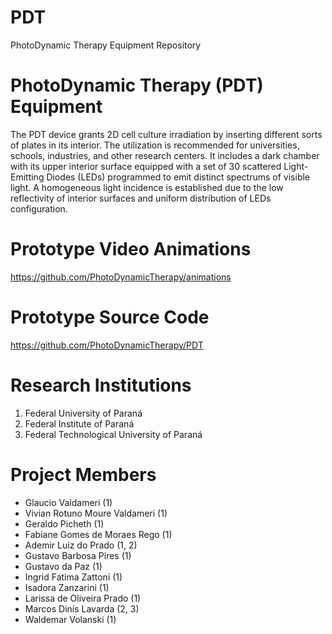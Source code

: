 # PDT
PhotoDynamic Therapy Equipment Repository

# PhotoDynamic Therapy (PDT) Equipment
The PDT device grants 2D cell culture irradiation by inserting different sorts of plates in its interior. The utilization is recommended for universities, schools, industries, and other research centers.  It includes a dark chamber with its upper interior surface equipped with a set of 30 scattered Light-Emitting Diodes (LEDs) programmed to emit distinct spectrums of visible light. A homogeneous light incidence is established due to the low reflectivity of interior surfaces and uniform distribution of LEDs configuration.

# Prototype Video Animations
https://github.com/PhotoDynamicTherapy/animations

# Prototype Source Code
https://github.com/PhotoDynamicTherapy/PDT

# Research Institutions
<ol>
  <li>Federal University of Paraná</li>
  <li>Federal Institute of Paraná</li>
  <li>Federal Technological University of Paraná</li>
</ol>  

# Project Members
<ul>
  <li>Glaucio Valdameri (1)</li>
  <li>Vivian Rotuno Moure Valdameri (1)</li>
  <li>Geraldo Picheth (1)</li>
  <li>Fabiane Gomes de Moraes Rego (1)</li>
  <li>Ademir Luiz do Prado (1, 2)</li>
  <li>Gustavo Barbosa Pires (1)</li>
  <li>Gustavo da Paz (1)</li>
  <li>Ingrid Fatima Zattoni (1)</li>
  <li>Isadora Zanzarini (1)</li>
  <li>Larissa de Oliveira Prado (1)</li>
  <li>Marcos Dinís Lavarda (2, 3)</li>
  <li>Waldemar Volanski (1)</li>
</ul>
